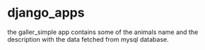 # django_apps

the galler_simple app contains some of the animals name and the description with the data fetched from mysql database.
